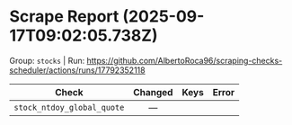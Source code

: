 # Scrape Report (2025-09-17T09:02:05.738Z)

Group: `stocks`  |  Run: https://github.com/AlbertoRoca96/scraping-checks-scheduler/actions/runs/17792352118

| Check | Changed | Keys | Error |
|---|:---:|:--|:--|
| `stock_ntdoy_global_quote` | — |  |  |
